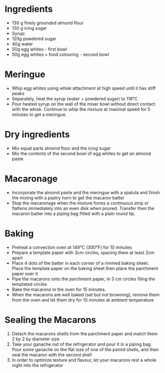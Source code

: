 # Ingredients
* 130 g finely grounded almond flour
* 130 g icing sugar
* Syrup:
 * 120g powdered sugar
 * 40g water
* 50g egg whites - first bowl
* 50g egg whites + food colouring - second bowl

# Meringue
* Whip egg whites using whisk attachment at high speed until it has stiff peaks
* Separately, heat the syrup (water + powdered sugar) to 118°C
* Pour heated syrup on the wall of the mixer bowl without direct contact with the whisk. Continue to whip the mixture at maximal speed for 5 minutes to get a meringue.

# Dry ingredients
* Mix equal parts almond flour and the icing sugar
* Mix the contents of the second bowl of egg whites to get an almond paste


# Macaronage
* Incorporate the almond paste and the meringue with a spatula and finish the mixing with a
pastry horn to get the macaron batter
* Stop the macaronage when the mixture forms a continuous strip or flattens immediately into
an even disk when poured. Transfer then the macaron batter into a piping bag fitted with a plain
round tip.

# Baking
* Preheat a convection oven at 149°C (300°F) for 10 minutes
* Prepare a template paper with 3cm circles, spacing them at least 2cm apart
* Place 4 dots of the batter in each corner of a rimmed baking sheet. Place the template paper on the baking sheet then place the parchment paper over it
* Pipe the macarons onto the parchment paper, in 3 cm circles filing the templated circles
* Bake the macarons in the oven for 15 minutes.
* When the macarons are well baked (set but not browning), remove them from the oven and let them dry for 10 minutes at ambient temperature

# Sealing the Macarons
1. Detach the macarons shells from the parchment paper and match them 2 by 2 by diameter size
2. Take your ganache out of the refrigerator and pour it in a piping bag. Pour some ganache on the flat size of one of the paired shells, and then seal the macaron with the second shell
3. In order to optimize texture and flavour, let your macarons rest a whole night into the refrigerator
